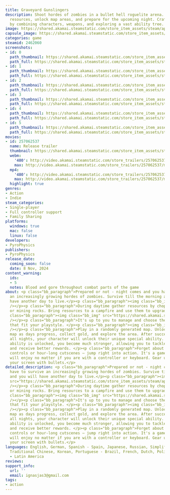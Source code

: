 ```yaml
---
title: Graveyard Gunslingers
description: Shoot hordes of zombies in a bullet hell roguelite arena. By day, harvest
  resources, unlock map areas, and prepare for the upcoming night. Craft unique strategies
  by combining characters, weapons, and exploring a vast ability tree.
image: https://shared.akamai.steamstatic.com/store_item_assets/steam/apps/2462060/header.jpg?t=1731164896
capsule_image: https://shared.akamai.steamstatic.com/store_item_assets/steam/apps/2462060/70e5e628a510438e5e680afae4dcef92b3bca8c9/capsule_231x87.jpg?t=1731164896
categories: game
steamid: 2462060
screenshots:
- id: 0
  path_thumbnail: https://shared.akamai.steamstatic.com/store_item_assets/steam/apps/2462060/ss_bbbe2a18059d44f0e4e316203b3ab02f8453fcfe.600x338.jpg?t=1731164896
  path_full: https://shared.akamai.steamstatic.com/store_item_assets/steam/apps/2462060/ss_bbbe2a18059d44f0e4e316203b3ab02f8453fcfe.1920x1080.jpg?t=1731164896
- id: 1
  path_thumbnail: https://shared.akamai.steamstatic.com/store_item_assets/steam/apps/2462060/ss_3f9b19dad2b5dbc216a98d3c4d16789f1e570bb5.600x338.jpg?t=1731164896
  path_full: https://shared.akamai.steamstatic.com/store_item_assets/steam/apps/2462060/ss_3f9b19dad2b5dbc216a98d3c4d16789f1e570bb5.1920x1080.jpg?t=1731164896
- id: 2
  path_thumbnail: https://shared.akamai.steamstatic.com/store_item_assets/steam/apps/2462060/ss_07d0b56164d691beb5ddc49116e954bca1f19589.600x338.jpg?t=1731164896
  path_full: https://shared.akamai.steamstatic.com/store_item_assets/steam/apps/2462060/ss_07d0b56164d691beb5ddc49116e954bca1f19589.1920x1080.jpg?t=1731164896
- id: 3
  path_thumbnail: https://shared.akamai.steamstatic.com/store_item_assets/steam/apps/2462060/ss_06c4bfe7cbc205afa0059087aeb39623ec852f76.600x338.jpg?t=1731164896
  path_full: https://shared.akamai.steamstatic.com/store_item_assets/steam/apps/2462060/ss_06c4bfe7cbc205afa0059087aeb39623ec852f76.1920x1080.jpg?t=1731164896
- id: 4
  path_thumbnail: https://shared.akamai.steamstatic.com/store_item_assets/steam/apps/2462060/ss_fc9595f37481ae494ed23c472a038934fcdcc4bd.600x338.jpg?t=1731164896
  path_full: https://shared.akamai.steamstatic.com/store_item_assets/steam/apps/2462060/ss_fc9595f37481ae494ed23c472a038934fcdcc4bd.1920x1080.jpg?t=1731164896
- id: 5
  path_thumbnail: https://shared.akamai.steamstatic.com/store_item_assets/steam/apps/2462060/ss_bf7c024accdcfaf157661d2cd7a740ea4f23f71a.600x338.jpg?t=1731164896
  path_full: https://shared.akamai.steamstatic.com/store_item_assets/steam/apps/2462060/ss_bf7c024accdcfaf157661d2cd7a740ea4f23f71a.1920x1080.jpg?t=1731164896
movies:
- id: 257062537
  name: Release trailer
  thumbnail: https://shared.akamai.steamstatic.com/store_item_assets/steam/apps/257062537/335a6ae020b121859da43a77ddbc3e42980f2f93/movie_600x337.jpg?t=1728317907
  webm:
    '480': http://video.akamai.steamstatic.com/store_trailers/257062537/movie480_vp9.webm?t=1728317907
    max: http://video.akamai.steamstatic.com/store_trailers/257062537/movie_max_vp9.webm?t=1728317907
  mp4:
    '480': http://video.akamai.steamstatic.com/store_trailers/257062537/movie480.mp4?t=1728317907
    max: http://video.akamai.steamstatic.com/store_trailers/257062537/movie_max.mp4?t=1728317907
  highlight: true
genres:
- Action
- Indie
steam_categories:
- Single-player
- Full controller support
- Family Sharing
platforms:
  windows: true
  mac: false
  linux: false
developers:
- PyroPhysics
publishers:
- PyroPhysics
release_date:
  coming_soon: false
  date: 8 Nov, 2024
content_warning:
  ids:
  - 5
  notes: Blood and gore throughout combat parts of the game
about: <p class="bb_paragraph">Prepared or not - night comes and you have to survive
  an increasingly growing hordes of zombies. Survive till the morning and you will
  have another day to live.</p><p class="bb_paragraph"><img class="bb_img" src="https://shared.akamai.steamstatic.com/store_item_assets/steam/apps/2462060/extras/GatlingGunCombat.gif?t=1731164896"
  /></p><p class="bb_paragraph">During daytime gather resources by chopping down wood
  or mining rocks. Bring resources to a campfire and use them to upgrade your skills.</p><p
  class="bb_paragraph"><img class="bb_img" src="https://shared.akamai.steamstatic.com/store_item_assets/steam/apps/2462060/extras/HarvestingResourcs.gif?t=1731164896"
  /></p><p class="bb_paragraph">It's up to you to manage and choose the best skills
  that fit your playstyle. </p><p class="bb_paragraph"><img class="bb_img" src="https://shared.akamai.steamstatic.com/store_item_assets/steam/apps/2462060/extras/Upgrades.gif?t=1731164896"
  /></p><p class="bb_paragraph">Play in a randomly generated map. Unlock bits of the
  map as days progress, collect gold, and explore the area. After successfully surviving
  all nights, your character will unlock their unique special ability. Once the character's
  ability is unlocked, you become much stronger, allowing you to tackle harder difficulties
  and receive better rewards. </p><p class="bb_paragraph">Forget about complicated
  controls or hour-long cutscenes — jump right into action. It's a game that everyone
  will enjoy no matter if you are with a controller or keyboard. Gear up and blast
  your screen with bullets.</p>
detailed_description: <p class="bb_paragraph">Prepared or not - night comes and you
  have to survive an increasingly growing hordes of zombies. Survive till the morning
  and you will have another day to live.</p><p class="bb_paragraph"><img class="bb_img"
  src="https://shared.akamai.steamstatic.com/store_item_assets/steam/apps/2462060/extras/GatlingGunCombat.gif?t=1731164896"
  /></p><p class="bb_paragraph">During daytime gather resources by chopping down wood
  or mining rocks. Bring resources to a campfire and use them to upgrade your skills.</p><p
  class="bb_paragraph"><img class="bb_img" src="https://shared.akamai.steamstatic.com/store_item_assets/steam/apps/2462060/extras/HarvestingResourcs.gif?t=1731164896"
  /></p><p class="bb_paragraph">It's up to you to manage and choose the best skills
  that fit your playstyle. </p><p class="bb_paragraph"><img class="bb_img" src="https://shared.akamai.steamstatic.com/store_item_assets/steam/apps/2462060/extras/Upgrades.gif?t=1731164896"
  /></p><p class="bb_paragraph">Play in a randomly generated map. Unlock bits of the
  map as days progress, collect gold, and explore the area. After successfully surviving
  all nights, your character will unlock their unique special ability. Once the character's
  ability is unlocked, you become much stronger, allowing you to tackle harder difficulties
  and receive better rewards. </p><p class="bb_paragraph">Forget about complicated
  controls or hour-long cutscenes — jump right into action. It's a game that everyone
  will enjoy no matter if you are with a controller or keyboard. Gear up and blast
  your screen with bullets.</p>
languages: English, German, Spanish - Spain, Japanese, Russian, Simplified Chinese,
  Traditional Chinese, Korean, Portuguese - Brazil, French, Dutch, Polish, Spanish
  - Latin America
reviews:
support_info:
  url: ''
  email: ignasjas3@gmail.com
tags:
- action
---
```


